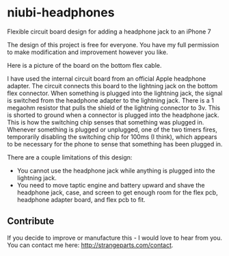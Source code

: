 # niubi-headphones
Flexible circuit board design for adding a headphone jack to an iPhone 7

The design of this project is free for everyone. You have my full permission to make modification and improvement however you like.

Here is a picture of the board on the bottom flex cable.

I have used the internal circuit board from an official Apple headphone adapter.  The circuit connects this board to the lightning jack on the bottom flex connector.  When something is plugged into the lightning jack, the signal is switched from the headphone adapter to the lightning jack.  There is a 1 megaohm resistor that pulls the shield of the lightning connector to 3v.  This is shorted to ground when a connector is plugged into the headphone jack. This is how the switching chip senses that something was plugged in.  Whenever something is plugged or unplugged, one of the two timers fires, temporarily disabling the switching chip for 100ms (I think), which appears to be necessary for the phone to sense that something has been plugged in.

There are a couple limitations of this design:
- You cannot use the headphone jack while anything is plugged into the lightning jack.
- You need to move taptic engine and battery upward and shave the headphone jack, case, and screen to get enough room for the flex pcb, headphone adapter board, and flex pcb to fit.

## Contribute

If you decide to improve or manufacture this - I would love to hear from you.  You can contact me here: http://strangeparts.com/contact.
